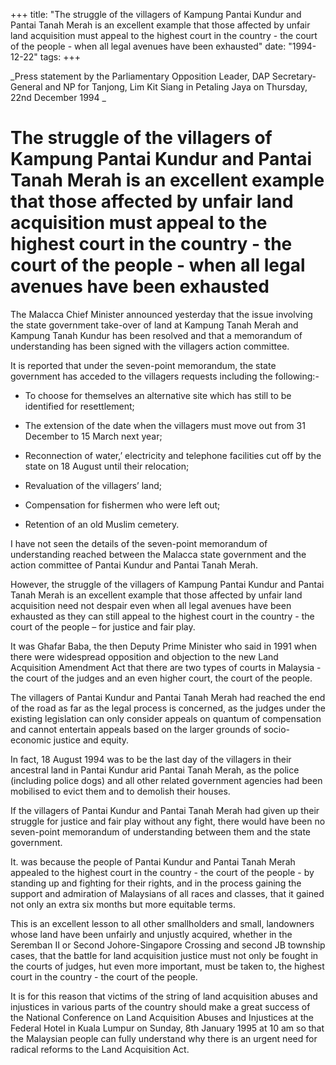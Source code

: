 +++ 
title: "The struggle of the villagers of Kampung Pantai Kundur and Pantai Tanah Merah is an excellent example that those affected by unfair land acquisition must appeal to the highest court in the country - the court of the people - when all legal avenues have been exhausted"
date: "1994-12-22"
tags:
+++

_Press statement by the Parliamentary Opposition Leader, DAP Secretary-General and NP for Tanjong, Lim Kit Siang in Petaling Jaya on Thursday, 22nd December 1994 _

# The struggle of the villagers of Kampung Pantai Kundur and Pantai Tanah Merah is an excellent example that those affected by unfair land acquisition must appeal to the highest court in the country - the court of the people - when all legal avenues have been exhausted 

The Malacca Chief Minister announced yesterday that the issue involving the state government take-over of land at Kampung Tanah Merah and Kampung Tanah Kundur has been resolved and that a memorandum of understanding has been signed with the villagers action committee. </u>

It is reported that under the seven-point memorandum, the state government has acceded to the villagers requests including the following:- 

* To choose for themselves an alternative site which has still to be identified for resettlement; 

* The extension of the date when the villagers must move out from 31 December to 15 March next year; 

* Reconnection of water,’ electricity and telephone facilities cut off by the state on 18 August until their relocation; 

* Revaluation of the villagers’ land; 

* Compensation for fishermen who were left out; 

* Retention of an old Muslim cemetery. 

I have not seen the details of the seven-point memorandum of understanding reached between the Malacca state government and the action committee of Pantai Kundur and Pantai Tanah Merah. 

However, the struggle of the villagers of Kampung Pantai Kundur and Pantai Tanah Merah is an excellent example that those affected by unfair land acquisition need not despair even when all legal avenues have been exhausted as they can still appeal to the highest court in the country - the court of the people – for justice and fair play. 

It was Ghafar Baba, the then Deputy Prime Minister who said in 1991 when there were widespread opposition and objection to the new Land Acquisition Amendment Act that there are two types of courts in Malaysia - the court of the judges and an even higher court, the court of the people. 

The villagers of Pantai Kundur and Pantai Tanah Merah had reached the end of the road as far as the legal process is concerned, as the judges under the existing legislation can only consider appeals on quantum of compensation and cannot entertain appeals based on the larger grounds of socio-economic justice and equity. 

In fact, 18 August 1994 was to be the last day of the villagers in their ancestral land in Pantai Kundur arid Pantai Tanah Merah, as the police (including police dogs) and all other related government agencies had been mobilised to evict them and to demolish their houses. 

If the villagers of Pantai Kundur and Pantai Tanah Merah had given up their struggle for justice and fair play without any fight, there would have been no seven-point memorandum of understanding between them and the state government. 

It. was because the people of Pantai Kundur and Pantai Tanah Merah appealed to the highest court in the country - the court of the people - by standing up and fighting for their rights, and in the process gaining the support and admiration of Malaysians of all races and classes, that it gained not only an extra six months but more equitable terms. 

This is an excellent lesson to all other smallholders and small, landowners whose land have been unfairly and unjustly acquired, whether in the Seremban II or Second Johore-Singapore Crossing and second JB township cases, that the battle for land acquisition justice must not only be fought in the courts of judges, hut even more important, must be taken to, the highest court in the country - the court of the people. 

It is for this reason that victims of the string of land acquisition abuses and injustices in various parts of the country should make a great success of the National Conference on Land Acquisition Abuses and Injustices at the Federal Hotel in Kuala Lumpur on Sunday, 8th January 1995 at 10 am so that the Malaysian people can fully understand why there is an urgent need for radical reforms to the Land Acquisition Act. 
 
